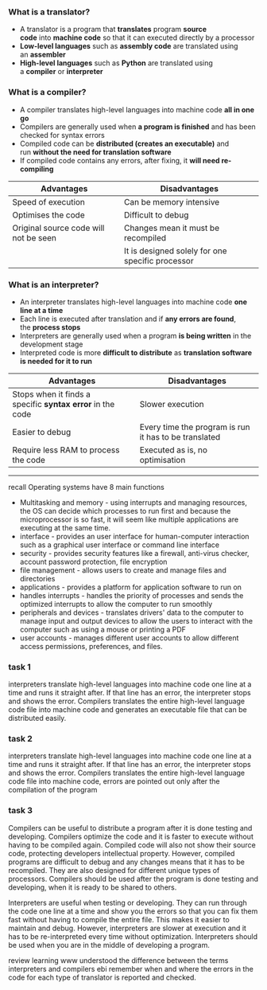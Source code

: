 ### What is a translator?
- A translator is a program that **translates** program **source code** into **machine code** so that it can executed directly by a processor
- **Low-level languages** such as **assembly code** are translated using an **assembler**
- **High-level languages** such as **Python** are translated using a **compiler** or **interpreter**
    
### What is a compiler?
- A compiler translates high-level languages into machine code **all in one go**
- Compilers are generally used when **a program is finished** and has been checked for syntax errors
- Compiled code can be **distributed (creates an executable)** and run **without the need for translation software**
- If compiled code contains any errors, after fixing, it **will need re-compiling**
    
| **Advantages**                        | **Disadvantages**                                |
| ------------------------------------- | ------------------------------------------------ |
| Speed of execution                    | Can be memory intensive                          |
| Optimises the code                    | Difficult to debug                               |
| Original source code will not be seen | Changes mean it must be recompiled               |
|                                       | It is designed solely for one specific processor |

### What is an interpreter?
- An interpreter translates high-level languages into machine code **one line at a time**
- Each line is executed after translation and if **any errors are found**, the **process stops**
- Interpreters are generally used when a program **is being written** in the development stage
- Interpreted code is more **difficult to distribute** as **translation software is needed for it to run**
    

|**Advantages**|**Disadvantages**|
|---|---|
|Stops when it finds a specific **syntax error** in the code|Slower execution|
|Easier to debug|Every time the program is run it has to be translated|
|Require less RAM to process the code|Executed as is, no optimisation|



---
recall
Operating systems have 8 main functions
- Multitasking and memory - using interrupts and managing resources, the OS can decide which processes to run first and because the microprocessor is so fast, it will seem like multiple applications are executing at the same time.
- interface - provides an user interface for human-computer interaction such as a graphical user interface or command line interface
- security - provides security features like a firewall, anti-virus checker, account password protection, file encryption
- file management - allows users to create and manage files and directories
- applications - provides a platform for application software to run on
- handles interrupts - handles the priority of processes and sends the optimized interrupts to allow the computer to run smoothly
- peripherals and devices - translates drivers' data to the computer to manage input and output devices to allow the users to interact with the computer such as using a mouse or printing a PDF
- user accounts - manages different user accounts to allow different access permissions, preferences, and files.

### task 1
interpreters translate high-level languages into machine code one line at a time and runs it straight after. If that line has an error, the interpreter stops and shows the error.
Compilers translates the entire high-level language code file into machine code and generates an executable file that can be distributed easily.


### task 2
interpreters translate high-level languages into machine code one line at a time and runs it straight after. If that line has an error, the interpreter stops and shows the error.
Compilers translates the entire high-level language code file into machine code, errors are pointed out only after the compilation of the program

### task 3
Compilers can be useful to distribute a program after it is done testing and developing. Compilers optimize the code and it is faster to execute without having to be compiled again. Compiled code will also not show their source code, protecting developers intellectual property. 
However, compiled programs are difficult to debug and any changes means that it has to be recompiled. They are also designed for different unique types of processors.
Compilers should be used after the program is done testing and developing, when it is ready to be shared to others.

Interpreters are useful when testing or developing. They can run through the code one line at a time and show you the errors so that you can fix them fast without having to compile the entire file. This makes it easier to maintain and debug. 
However, interpreters are slower at execution and it has to be re-interpreted every time without optimization.
Interpreters should be used when you are in the middle of developing a program.



review learning
www
understood the difference between the terms interpreters and compilers
ebi
remember when and where the errors in the code for each type of translator is reported and checked.